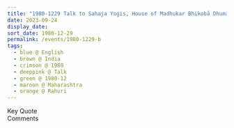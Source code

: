```yaml
---
title: "1980-1229 Talk to Sahaja Yogis, House of Madhukar Bhikobā Dhumāḷ, near Railway Station, Rāhurī, Maharashtra, India"
date: 2023-09-24
display_date: 
sort_date: 1980-12-29
permalink: /events/1980-1229-b
tags:
  - blue @ English
  - brown @ India
  - crimson @ 1980
  - deeppink @ Talk
  - green @ 1980-12
  - maroon @ Maharashtra
  - orange @ Rahuri
---
```


<wave-list>
  <list-title color="green" width="75">Key Quote</list-title>
  <list-item color="BlanchedAlmond"  width="200"></list-item>
  <list-item color="Lavender"></list-item>
  <list-item color="BlanchedAlmond"></list-item>
</wave-list>

<br>

<wave-list>
  <list-title color="green" width="75">Comments</list-title>
  <list-item color="BlanchedAlmond"  width="200"></list-item>
  <list-item color="Lavender"></list-item>
  <list-item color="BlanchedAlmond"></list-item>
</wave-list>